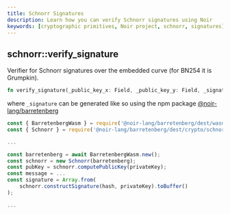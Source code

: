 ```yaml
---
title: Schnorr Signatures
description: Learn how you can verify Schnorr signatures using Noir
keywords: [cryptographic primitives, Noir project, schnorr, signatures]
---
```


## schnorr::verify_signature

Verifier for Schnorr signatures over the embedded curve (for BN254 it is Grumpkin).

```rust
fn verify_signature(_public_key_x: Field, _public_key_y: Field, _signature: [u8; 64], _message: [u8]) -> Field
```

where `_signature` can be generated like so using the npm package
[@noir-lang/barretenberg](https://www.npmjs.com/package/@noir-lang/barretenberg)

```js
const { BarretenbergWasm } = require('@noir-lang/barretenberg/dest/wasm');
const { Schnorr } = require('@noir-lang/barretenberg/dest/crypto/schnorr');

...

const barretenberg = await BarretenbergWasm.new();
const schnorr = new Schnorr(barretenberg);
const pubKey = schnorr.computePublicKey(privateKey);
const message = ...
const signature = Array.from(
    schnorr.constructSignature(hash, privateKey).toBuffer()
);

...
```
